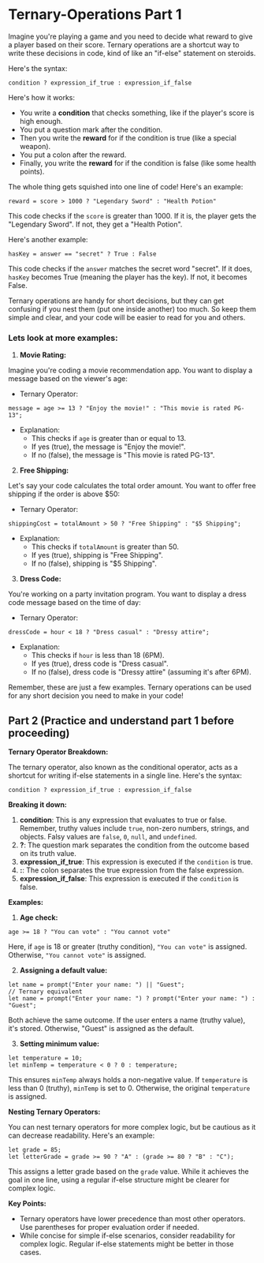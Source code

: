 # Ternary-Operations Part 1

Imagine you're playing a game and you need to decide what reward to give a player based on their score.  Ternary operations are a shortcut way to write these decisions in code, kind of like an "if-else" statement on steroids.

Here's the syntax:

```
condition ? expression_if_true : expression_if_false
```

Here's how it works:

* You write a **condition** that checks something, like if the player's score is high enough.
* You put a question mark after the condition.
* Then you write the **reward** for if the condition is true (like a special weapon).
* You put a colon after the reward.
* Finally, you write the **reward** for if the condition is false (like some health points).

The whole thing gets squished into one line of code!  Here's an example:

```
reward = score > 1000 ? "Legendary Sword" : "Health Potion"
```

This code checks if the `score` is greater than 1000. If it is, the player gets the "Legendary Sword".  If not, they get a "Health Potion". 

Here's another example:

```
hasKey = answer == "secret" ? True : False  
```

This code checks if the `answer` matches the secret word "secret". If it does, `hasKey` becomes True (meaning the player has the key). If not, it becomes False.

Ternary operations are handy for short decisions, but they can get confusing if you nest them (put one inside another) too much.  So keep them simple and clear, and your code will be easier to read for you and others.  

### Lets look at more examples:

1. **Movie Rating:**

Imagine you're coding a movie recommendation app. You want to display a message based on the viewer's age:

* Ternary Operator:

```
message = age >= 13 ? "Enjoy the movie!" : "This movie is rated PG-13";
```

* Explanation:  
  - This checks if `age` is greater than or equal to 13.
  - If yes (true), the message is "Enjoy the movie!".
  - If no (false), the message is "This movie is rated PG-13".

2. **Free Shipping:**

Let's say your code calculates the total order amount. You want to offer free shipping if the order is above $50:

* Ternary Operator:

```
shippingCost = totalAmount > 50 ? "Free Shipping" : "$5 Shipping";
```

* Explanation:  
  - This checks if `totalAmount` is greater than 50.
  - If yes (true), shipping is "Free Shipping".
  - If no (false), shipping is "$5 Shipping".

3. **Dress Code:**

You're working on a party invitation program. You want to display a dress code message based on the time of day:

* Ternary Operator:

```
dressCode = hour < 18 ? "Dress casual" : "Dressy attire";
```

* Explanation:  
  - This checks if `hour` is less than 18 (6PM).
  - If yes (true), dress code is "Dress casual".
  - If no (false), dress code is "Dressy attire" (assuming it's after 6PM).

Remember, these are just a few examples. Ternary operations can be used for any short decision you need to make in your code!


## Part 2 (Practice and understand part 1 before proceeding)

**Ternary Operator Breakdown:**

The ternary operator, also known as the conditional operator, acts as a shortcut for writing if-else statements in a single line. Here's the syntax:

```
condition ? expression_if_true : expression_if_false
```

**Breaking it down:**

1. **condition**: This is any expression that evaluates to true or false. Remember, truthy values include `true`, non-zero numbers, strings, and objects. Falsy values are `false`, `0`, `null`, and `undefined`.
2. **?**: The question mark separates the condition from the outcome based on its truth value.
3. **expression_if_true**: This expression is executed if the `condition` is true.
4. **:**: The colon separates the true expression from the false expression.
5. **expression_if_false**: This expression is executed if the `condition` is false.
   
**Examples:**

1. **Age check:**

```
age >= 18 ? "You can vote" : "You cannot vote"
```

Here, if `age` is 18 or greater (truthy condition), `"You can vote"` is assigned. Otherwise, `"You cannot vote"` is assigned.

2. **Assigning a default value:**

```
let name = prompt("Enter your name: ") || "Guest";
// Ternary equivalent
let name = prompt("Enter your name: ") ? prompt("Enter your name: ") : "Guest";
```

Both achieve the same outcome. If the user enters a name (truthy value), it's stored. Otherwise, "Guest" is assigned as the default.

3. **Setting minimum value:**

```
let temperature = 10;
let minTemp = temperature < 0 ? 0 : temperature;
```

This ensures `minTemp` always holds a non-negative value. If `temperature` is less than 0 (truthy), `minTemp` is set to 0. Otherwise, the original `temperature` is assigned.

**Nesting Ternary Operators:**

You can nest ternary operators for more complex logic, but be cautious as it can decrease readability. Here's an example:

```
let grade = 85;
let letterGrade = grade >= 90 ? "A" : (grade >= 80 ? "B" : "C");
```

This assigns a letter grade based on the `grade` value. While it achieves the goal in one line, using a regular if-else structure might be clearer for complex logic.

**Key Points:**

* Ternary operators have lower precedence than most other operators. Use parentheses for proper evaluation order if needed. 
* While concise for simple if-else scenarios, consider readability for complex logic. Regular if-else statements might be better in those cases.
